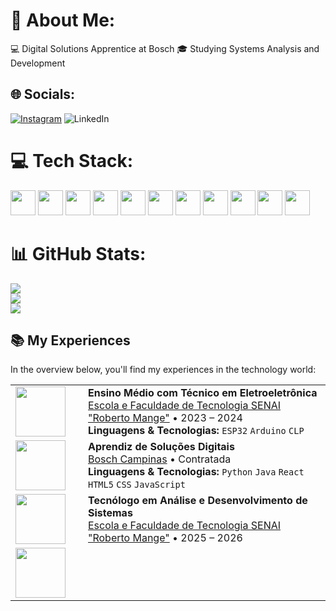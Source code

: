# 💫 About Me:
💻 Digital Solutions Apprentice at Bosch
🎓 Studying Systems Analysis and Development


## 🌐 Socials:
[![Instagram](https://img.shields.io/badge/Instagram-%23E4405F.svg?logo=Instagram&logoColor=white)](https://instagram.com/t.marquezzz0) ![LinkedIn](https://img.shields.io/badge/LinkedIn-%230077B5.svg?logo=linkedin&logoColor=white)

# 💻 Tech Stack:

<img src="https://cdn.jsdelivr.net/gh/devicons/devicon@latest/icons/python/python-original.svg" width="40" height="40">  <img src="https://cdn.jsdelivr.net/gh/devicons/devicon@latest/icons/java/java-original.svg" width="40" height="40" />  <img src="https://cdn.jsdelivr.net/gh/devicons/devicon@latest/icons/javascript/javascript-original.svg" width="40" height="40" />  <img src="https://cdn.jsdelivr.net/gh/devicons/devicon@latest/icons/html5/html5-original.svg" width="40" height="40"/>  <img src="https://cdn.jsdelivr.net/gh/devicons/devicon@latest/icons/css3/css3-original.svg" width="40" height="40"/>  <img src="https://cdn.jsdelivr.net/gh/devicons/devicon@latest/icons/django/django-plain.svg" width="40" height="40"/>  <img src="https://cdn.jsdelivr.net/gh/devicons/devicon@latest/icons/fastapi/fastapi-original.svg" width="40" height="40"/>  <img src="https://cdn.jsdelivr.net/gh/devicons/devicon@latest/icons/mysql/mysql-original.svg" width="40" height="40"/>  <img src="https://cdn.jsdelivr.net/gh/devicons/devicon@latest/icons/pandas/pandas-original-wordmark.svg" width="40" height="40"/>  <img src="https://cdn.jsdelivr.net/gh/devicons/devicon@latest/icons/react/react-original.svg" width="40" height="40"/>  <img src="https://cdn.jsdelivr.net/gh/devicons/devicon@latest/icons/arduino/arduino-original.svg" width="40" height="40"/>

# 📊 GitHub Stats:
![](https://github-readme-stats.vercel.app/api?username=tmarques2&theme=jolly&hide_border=false&include_all_commits=false&count_private=false)<br/>
![](https://nirzak-streak-stats.vercel.app/?user=tmarques2&theme=jolly&hide_border=false)<br/>
![](https://github-readme-stats.vercel.app/api/top-langs/?username=tmarques2&theme=jolly&hide_border=false&include_all_commits=false&count_private=false&layout=compact)

<!-- Proudly created with GPRM ( https://gprm.itsvg.in ) -->

## 📚 My Experiences
 
In the overview below, you'll find my experiences in the technology world:
 
<table>
<tr>
<td width="100">
<img src="https://www.tvbrumais.com.br/imagens/clientes/1646680827_logo.jpg" width="80">
</td>
<td>
<strong>Ensino Médio com Técnico em Eletroeletrônica</strong><br>
<a href="https://sp.senai.br/unidade/campinas/" target="_blank">Escola e Faculdade de Tecnologia SENAI "Roberto Mange"</a> • 2023 – 2024<br>
<b>Linguagens & Tecnologias:</b> 
<code>ESP32</code> <code>Arduino</code> <code>CLP</code>
</td>
</tr>
<tr>
<td width="100">
<img src="https://encrypted-tbn0.gstatic.com/images?q=tbn:ANd9GcTpFXGfJGDomMP9aSV_vJi2w_m17dVyR8udPA&s" width="80">
</td>
<td>
<strong>Aprendiz de Soluções Digitais</strong><br>
<a href="https://www.bosch.com.br/" target="_blank">Bosch Campinas</a> • Contratada<br>
<b>Linguagens & Tecnologias:</b> 
<code>Python</code> <code>Java</code> <code>React</code> <code>HTML5</code> <code>CSS</code> <code>JavaScript</code>
</td>
</tr>
<tr>
<td width="100">
<img src="https://www.tvbrumais.com.br/imagens/clientes/1646680827_logo.jpg" width="80">
</td>
<td>
<strong>Tecnólogo em Análise e Desenvolvimento de Sistemas</strong><br>
<a href="https://sp.senai.br/unidade/campinas/" target="_blank">Escola e Faculdade de Tecnologia SENAI "Roberto Mange"</a> • 2025 – 2026<br>
</td>
</tr>
<tr>
<td width="100">
<img src="https://encrypted-tbn0.gstatic.com/images?q=tbn:ANd9GcTpFXGfJGDomMP9aSV_vJi2w_m17dVyR8udPA&s" width="80">
</td>
